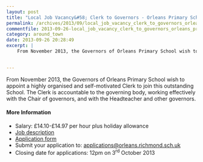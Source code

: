 ```yaml
---
layout: post
title: "Local Job Vacancy&#58; Clerk to Governors - Orleans Primary School"
permalink: /archives/2013/09/local_job_vacancy_clerk_to_governors_orleans_prima.html
commentfile: 2013-09-26-local_job_vacancy_clerk_to_governors_orleans_prima
category: around_town
date: 2013-09-26 20:28:49
excerpt: |
    From November 2013, the Governors of Orleans Primary School wish to appoint a highly organised and self-motivated Clerk to join this outstanding School. The Clerk is accountable to the governing body, working effectively with the Chair of governors, and with the Headteacher and other governors.
    

---
```


From November 2013, the Governors of Orleans Primary School wish to appoint a highly organised and self-motivated Clerk to join this outstanding School. The Clerk is accountable to the governing body, working effectively with the Chair of governors, and with the Headteacher and other governors.

#### More Information

-   Salary: £14.10-£14.97 per hour plus holiday allowance
-   <a href="/assets/images/2013/orleans-vacancy-comms_officer_201309.pdf" title="Job description">Job description</a>
-   <a href="/assets/images/2013/orleans-vacancy-application-form-201309.pdf" title="Application form">Application form</a>
-   Submit your application to: <applications@orleans.richmond.sch.uk>
-   Closing date for applications: 12pm on 3<sup>rd</sup> October 2013
